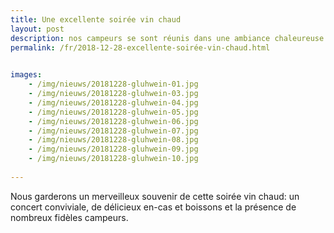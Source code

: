 ```yaml
---
title: Une excellente soirée vin chaud
layout: post
description: nos campeurs se sont réunis dans une ambiance chaleureuse
permalink: /fr/2018-12-28-excellente-soirée-vin-chaud.html

    
images: 
    - /img/nieuws/20181228-gluhwein-01.jpg
    - /img/nieuws/20181228-gluhwein-03.jpg
    - /img/nieuws/20181228-gluhwein-04.jpg
    - /img/nieuws/20181228-gluhwein-05.jpg
    - /img/nieuws/20181228-gluhwein-06.jpg
    - /img/nieuws/20181228-gluhwein-07.jpg
    - /img/nieuws/20181228-gluhwein-08.jpg
    - /img/nieuws/20181228-gluhwein-09.jpg
    - /img/nieuws/20181228-gluhwein-10.jpg
    
---
```


Nous garderons un merveilleux souvenir de cette soirée vin chaud: un concert conviviale, de délicieux en-cas et boissons et la présence de nombreux fidèles campeurs.


